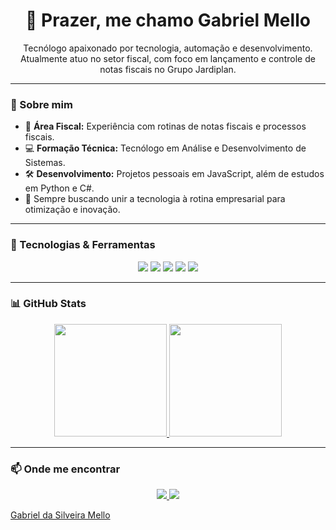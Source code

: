 <h1 align="center">👋 Prazer, me chamo Gabriel Mello</h1>

<p align="center">
  Tecnólogo apaixonado por tecnologia, automação e desenvolvimento.<br/>
  Atualmente atuo no setor fiscal, com foco em lançamento e controle de notas fiscais no Grupo Jardiplan.
</p>

---

### 💼 Sobre mim

- 🔎 **Área Fiscal:** Experiência com rotinas de notas fiscais e processos fiscais.
- 💻 **Formação Técnica:** Tecnólogo em Análise e Desenvolvimento de Sistemas.
- 🛠️ **Desenvolvimento:** Projetos pessoais em JavaScript, além de estudos em Python e C#.
- 🚀 Sempre buscando unir a tecnologia à rotina empresarial para otimização e inovação.

---

### 🧰 Tecnologias & Ferramentas

<div align="center">
  <img src="https://img.shields.io/badge/JavaScript-F7DF1E?style=for-the-badge&logo=javascript&logoColor=black"/>
  <img src="https://img.shields.io/badge/Python-3776AB?style=for-the-badge&logo=python&logoColor=white"/>
  <img src="https://img.shields.io/badge/CSharp-239120?style=for-the-badge&logo=csharp&logoColor=white"/>
  <img src="https://img.shields.io/badge/HTML5-E34F26?style=for-the-badge&logo=html5&logoColor=white"/>
  <img src="https://img.shields.io/badge/CSS3-1572B6?style=for-the-badge&logo=css3&logoColor=white"/>
</div>

---

### 📊 GitHub Stats

<div align="center">
  <a href="https://github.com/GabrielMelloS">
    <img height="180em" src="https://github-readme-stats.vercel.app/api?username=GabrielMelloS&show_icons=true&theme=dracula&include_all_commits=true&count_private=true"/>
    <img height="180em" src="https://github-readme-stats.vercel.app/api/top-langs/?username=GabrielMelloS&layout=compact&langs_count=7&theme=dracula"/>
  </a>
</div>

---

### 📫 Onde me encontrar

<p align="center">
  <a href="https://github.com/GabrielMelloS" target="_blank">
    <img src="https://img.shields.io/badge/GitHub-100000?style=for-the-badge&logo=github&logoColor=white"/>
  </a>
  <a href="https://br.linkedin.com/in/gabrielmellos" target="_blank">
    <img src="https://img.shields.io/badge/LinkedIn-0077B5?style=for-the-badge&logo=linkedin&logoColor=white"/>
  </a>
</p>
<div class="badge-base LI-profile-badge" data-locale="pt_BR" data-size="medium" data-theme="dark" data-type="VERTICAL" data-vanity="gabrielmellos" data-version="v1"><a class="badge-base__link LI-simple-link" href="https://br.linkedin.com/in/gabrielmellos?trk=profile-badge">Gabriel da Silveira Mello</a></div>
              
